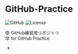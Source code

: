 # GitHub-Practice
 ![GitHub](https://img.shields.io/badge/-GitHub-181717.svg?logo=github&style=flat-square)  ![License](https://img.shields.io/badge/License-MIT-0284C7.svg?logo=&style=flat-square)

😨 GitHub練習用リポジトリ  
😰 for GitHub Practice

-
